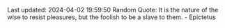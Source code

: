 Last updated: 2024-04-02 19:59:50
Random Quote: It is the nature of the wise to resist pleasures, but the foolish to be a slave to them. - Epictetus